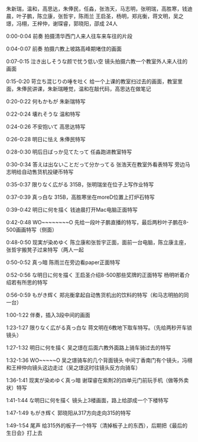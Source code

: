 朱新瑞，温和，高思达，朱俸民，任淼，张浩天，马志明，张明瑞，高胜寒，钱迪晨，叶子鹏，陈立康，张哲宇，陈雨兰
王启圣，杨明，郑兆衡，蒋文明，吴之璟，冯栩，王梓仲，谢琛睿，郭晓阳，邵成 24人

0:00-0:04 前奏
拍摄清华西门人来人往车来车往的片段

0:04-0:07 前奏
拍摄六教上坡路高峰期堵住的画面

0:07-0:15 泣き出しそうな颜で忧う低い空
镜头拍摄六教一个教室外人来人往的画面

0:15-0:20 苛立ち混じりの唾を吐く
给一个上课的教室扫过去的画面，教室里面，朱俸民讲课，朱新瑞睡觉，温和在敲代码，高思达在做笔记

0:20-0:22 何もかもが
朱新瑞特写

0:22-0:24 壊れそうな
温和特写

0:24-0:26 不安抱いて
高思达特写

0:26-0:28 明日に怯え
朱俸民特写

0:28-0:30 明后日ばっか见てたって
任淼跑进教室特写

0:30-0:34 答えは出ないことだって分かってる
张浩天在教室外看表特写
旁边马志明给自动售货机投硬币特写


0:35-0:37 限りなく広がる
315B，张明瑞坐在位子上写作业特写

0:37-0:39 真っ白な
315B，高胜寒坐在moreD位置上打炉石特写

0:39-0:42 明日に何を描く
钱迪晨打开Mac电脑正面特写

0:42-0:48 WO~~~~~~~~O
先给一段叶子鹏直播的特写，最后两秒叶子鹏在8-500画画特写（侧面）

0:48-0:50 现実が染めゆく
陈立康和张哲宇正面，面前一台电脑，陈立康主座，张哲宇搬凳子过来特写（两人一起

0:50-0:52 真っ暗
陈雨兰在旁边看paper正面特写

0:52-0:56 な明日に何を描く
王启圣介绍8-500那些奖牌的正面特写
杨明听着介绍若有所思的特写

0:56-0:59 もがき辉く
郑兆衡拿起自动售货机出的饮料的特写（和马志明拍的同一台）

1:00-1:22 伴奏，插入3段中间的画面

1:23-1:27 限りなく広がる真っ白な
蒋文明在6教地下取车特写。（先给两秒开车锁镜头）

1:27-1:32 明日に何を描く
吴之璟在后面六教外面路上骑车骑过去的特写

1:32-1:36 WO~~~~~O
吴之璟骑车的几个背面镜头
中间丁香南门有个镜头，冯栩和王梓仲向镜头这边走过（吴之璟这时往镜头反方向骑车）

1:36-1:41 现実が染めゆく真っ暗
谢琛睿在紫荆2的四单元门前玩手机（做等外卖状）特写

1:41-1:44 な明日に何を描く
镜头上3楼画面，路上给邵成一个下楼特写

1:47-1:49 もがき辉く
郭晓阳从317方向走向315的特写

1:49-1:54 尾声
给315外的板子一个特写（清掉板子上的东西），后期把《最后的生日会》打上去
